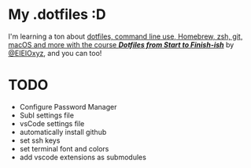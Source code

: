 # My .dotfiles :D

I'm learning a ton about [dotfiles, command line use, Homebrew, zsh, git, macOS and more with the course ***Dotfiles from Start to Finish-ish***](http://dotfiles.eieio.xyz/) by [@EIEIOxyz](https://twitter.com/EIEIOxyz/), and you can too!

# TODO
- Configure Password Manager
- Subl settings file
- vsCode settings file
- automatically install github
- set ssh keys
- set terminal font and colors
- add vscode extensions as submodules

